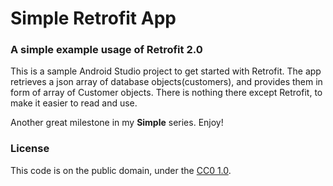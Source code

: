 # Simple Retrofit App

### A simple example usage of Retrofit 2.0

This is a sample Android Studio project to get started with Retrofit. The app retrieves a json array of database objects(customers), and provides them in form of array of Customer objects. There is nothing there except Retrofit, to make it easier to read and use.

Another great milestone in my **Simple** series. Enjoy!

### License

This code is on the public domain, under the [CC0 1.0](https://creativecommons.org/publicdomain/zero/1.0/).
